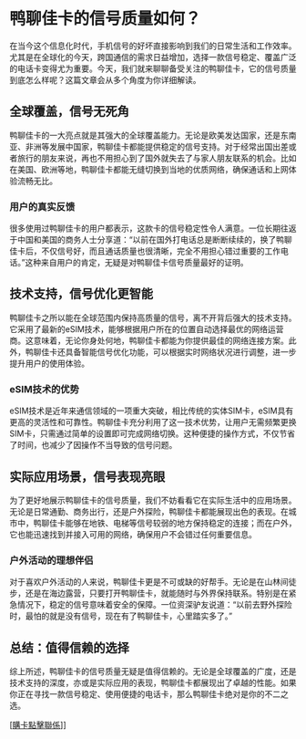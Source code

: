 # 鸭聊佳卡的信号质量如何？

在当今这个信息化时代，手机信号的好坏直接影响到我们的日常生活和工作效率。尤其是在全球化的今天，跨国通信的需求日益增加，选择一款信号稳定、覆盖广泛的电话卡变得尤为重要。今天，我们就来聊聊备受关注的鸭聊佳卡，它的信号质量到底怎么样呢？这篇文章会从多个角度为你详细解读。

## 全球覆盖，信号无死角

鸭聊佳卡的一大亮点就是其强大的全球覆盖能力。无论是欧美发达国家，还是东南亚、非洲等发展中国家，鸭聊佳卡都能提供稳定的信号支持。对于经常出国出差或者旅行的朋友来说，再也不用担心到了国外就失去了与家人朋友联系的机会。比如在美国、欧洲等地，鸭聊佳卡都能无缝切换到当地的优质网络，确保通话和上网体验流畅无比。

### 用户的真实反馈

很多使用过鸭聊佳卡的用户都表示，这款卡的信号稳定性令人满意。一位长期往返于中国和美国的商务人士分享道：“以前在国外打电话总是断断续续的，换了鸭聊佳卡后，不仅信号好，而且通话质量也很清晰，完全不用担心错过重要的工作电话。”这种来自用户的肯定，无疑是对鸭聊佳卡信号质量最好的证明。

## 技术支持，信号优化更智能

鸭聊佳卡之所以能在全球范围内保持高质量的信号，离不开背后强大的技术支持。它采用了最新的eSIM技术，能够根据用户所在的位置自动选择最优的网络运营商。这意味着，无论你身处何地，鸭聊佳卡都能为你提供最佳的网络连接方案。此外，鸭聊佳卡还具备智能信号优化功能，可以根据实时网络状况进行调整，进一步提升用户的使用体验。

### eSIM技术的优势

eSIM技术是近年来通信领域的一项重大突破，相比传统的实体SIM卡，eSIM具有更高的灵活性和可靠性。鸭聊佳卡充分利用了这一技术优势，让用户无需频繁更换SIM卡，只需通过简单的设置即可完成网络切换。这种便捷的操作方式，不仅节省了时间，也减少了因操作不当导致的信号问题。

## 实际应用场景，信号表现亮眼

为了更好地展示鸭聊佳卡的信号质量，我们不妨看看它在实际生活中的应用场景。无论是日常通勤、商务出行，还是户外探险，鸭聊佳卡都能展现出色的表现。在城市中，鸭聊佳卡能够在地铁、电梯等信号较弱的地方保持稳定的连接；而在户外，它也能迅速找到并接入可用的网络，确保用户不会错过任何重要信息。

### 户外活动的理想伴侣

对于喜欢户外活动的人来说，鸭聊佳卡更是不可或缺的好帮手。无论是在山林间徒步，还是在海边露营，只要打开鸭聊佳卡，就能随时与外界保持联系。特别是在紧急情况下，稳定的信号意味着安全的保障。一位资深驴友说道：“以前去野外探险时，最怕的就是没有信号，现在有了鸭聊佳卡，心里踏实多了。”

## 总结：值得信赖的选择

综上所述，鸭聊佳卡的信号质量无疑是值得信赖的。无论是全球覆盖的广度，还是技术支持的深度，亦或是实际应用的表现，鸭聊佳卡都展现出了卓越的性能。如果你正在寻找一款信号稳定、使用便捷的电话卡，那么鸭聊佳卡绝对是你的不二之选。

[[購卡點擊聯係](https://t.me/s/esim1088)]]